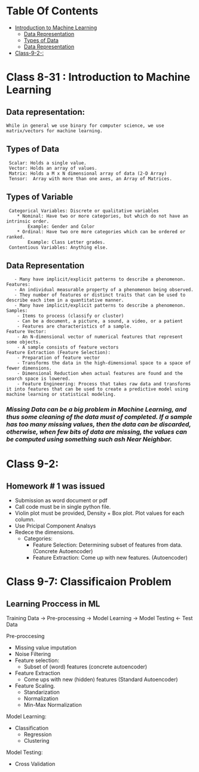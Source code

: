 # Table Of Contents
- [Introduction to Machine Learning](#class-8-31-:-introduction-to-machine-learning)
    - [Data Representation](##Data-representation)
    - [Types of Data](##Types-of-Data)
    - [Data Representation](##Data-Representation)
- [Class-9-2-:](#class-9-2-:)


# Class 8-31 : Introduction to Machine Learning

## Data representation: 
    While in general we use binary for computer science, we use matrix/vectors for machine learning. 

## Types of Data 
     Scalar: Holds a single value. 
     Vector: Holds an array of values. 
     Matrix: Holds a M x N dimensional array of data (2-D Array)
     Tensor:  Array with more than one axes, an Array of Matrices. 

## Types of Variable
     Categorical Variables: Discrete or qualitative variables
        * Nominal: Have two or more categories, but which do not have an intrinsic order. 
            Example: Gender and Color
        * Ordinal: Have two ore more categories which can be ordered or ranked. 
            Example: Class Letter grades. 
     Contentious Variables: Anything else. 

## Data Representation
       - Many have implicit/explicit patterns to describe a phenomenon. 
    Features: 
       - An individual measurable property of a phenomenon being observed. 
       - They number of features or distinct traits that can be used to describe each item in a quantitative manner. 
       - Many have implicit/explicit patterns to describe a phenomenon. 
    Samples: 
        - Items to process (classify or cluster)
        - Can be a document, a picture, a sound, a video, or a patient
        - Features are characteristics of a sample. 
    Feature Vector: 
        - An N-dimensional vector of numerical features that represent some objects. 
        - A sample consists of feature vectors
    Feature Extraction (Feature Selection):
        - Preparation of feature vector
        - Transforms the data in the high-dimensional space to a space of fewer dimensions. 
        - Dimensional Reduction when actual features are found and the search space is lowered.  
        - Feature Engineering: Process that takes raw data and transforms it into features that can be used to create a predictive model using machine learning or statistical modeling.

    
### *Missing Data can be a big problem in Machine Learning, and thus some cleaning of the data must of completed. If a sample has too many missing values, then the data can be discarded, otherwise, when few bits of data are missing, the values can be computed using something such ash Near Neighbor.*     


# Class 9-2: 

## Homework # 1 was issued
- Submission as word document or pdf
- Call code must be in single python file. 
- Violin plot must be provided, Density + Box plot. Plot values for each column.
- Use Pricipal Component Analsys
- Redece the dimensions. 
	- Categories:
		- Feature Selection: Determining subset of features from data. (Concrete Autoencoder)
		- Feature Extraction: Come up with new features. (Autoencoder)



# Class 9-7: Classificaion Problem 

## Learning Proccess in ML

Training Data -> Pre-processing -> Model Learning -> Model Testing <- Test Data 

Pre-proccesing 
- Missing value imputation 
- Noise Filtering 
- Feature selection:
  - Subset of (word) features (concrete autoencoder)
- Feature Extraction 
  - Come ups with new (hidden) features (Standard Autoencoder)
- Feature Scaling. 
  - Standarization
  - Normalization 
  - Min-Max Normalization 

Model Learning: 
- Classification 
  - Regression 
  - Clustering 

Model Testing:
   - Cross Validation 

